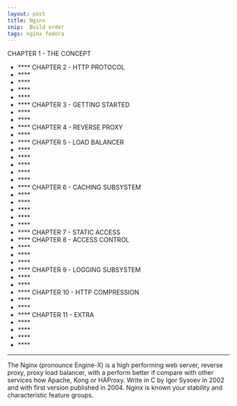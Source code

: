 ```yaml
---
layout: post
title: Nginx
snip:  Build order
tags: nginx fedora 
---
```


CHAPTER 1 - THE CONCEPT
* **** []()
CHAPTER 2 - HTTP PROTOCOL
* **** []()
* **** []()
* **** []()
* **** []()
* **** []()
CHAPTER 3 - GETTING STARTED
* **** []()
* **** []()
* **** []()
CHAPTER 4 - REVERSE PROXY
* **** []()
* **** []()
CHAPTER 5 - LOAD BALANCER
* **** []()
* **** []()
* **** []()
* **** []()
* **** []()
* **** []()
CHAPTER 6 - CACHING SUBSYSTEM
* **** []()
* **** []()
* **** []()
* **** []()
* **** []()
* **** []()
CHAPTER 7 - STATIC ACCESS
* **** []()
CHAPTER 8 - ACCESS CONTROL
* **** []()
* **** []()
* **** []()
* **** []()
CHAPTER 9 - LOGGING SUBSYSTEM
* **** []()
* **** []()
* **** []()
CHAPTER 10 - HTTP COMPRESSION
* **** []()
* **** []()
* **** []()
CHAPTER 11 - EXTRA
* **** []()
* **** []()
* **** []()
* **** []()

---

The Nginx (pronounce Engine-X) is a high performing web server, reverse proxy, proxy load balancer, with a perform better if compare with other services how Apache, Kong or HAProxy. Write in C by Igor Sysoev in 2002 and with first version published in 2004. Nginx is known your stability and characteristic feature groups.
